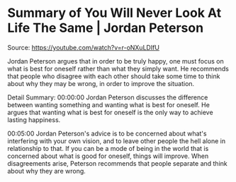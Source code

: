 # Summary of You Will Never Look At Life The Same | Jordan Peterson

Source: https://youtube.com/watch?v=r-oNXuLDIfU

Jordan Peterson argues that in order to be truly happy, one must focus on what is best for oneself rather than what they simply want. He recommends that people who disagree with each other should take some time to think about why they may be wrong, in order to improve the situation.

Detail Summary: 
00:00:00
Jordan Peterson discusses the difference between wanting something and wanting what is best for oneself. He argues that wanting what is best for oneself is the only way to achieve lasting happiness.

00:05:00
Jordan Peterson's advice is to be concerned about what's interfering with your own vision, and to leave other people the hell alone in relationship to that. If you can be a mode of being in the world that is concerned about what is good for oneself, things will improve. When disagreements arise, Peterson recommends that people separate and think about why they are wrong.


